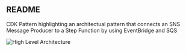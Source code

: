 ## README

CDK Pattern highlighting an architectual pattern that connects an SNS Message Producer to a Step Function by using EventBridge and SQS

![High Level Architecture](https://www.binaryheap.com/wp-content/uploads/2023/03/sns_pipes.png)
